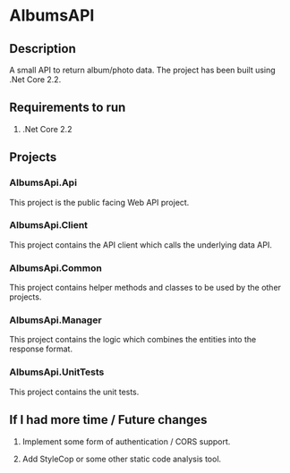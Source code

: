 # AlbumsAPI

## Description
A small API to return album/photo data. The project has been built using .Net Core 2.2.

## Requirements to run

1) .Net Core 2.2

## Projects

### AlbumsApi.Api

This project is the public facing Web API project.

### AlbumsApi.Client

This project contains the API client which calls the underlying data API.

### AlbumsApi.Common

This project contains helper methods and classes to be used by the other projects.

### AlbumsApi.Manager

This project contains the logic which combines the entities into the response format.

### AlbumsApi.UnitTests

This project contains the unit tests.

## If I had more time / Future changes

1) Implement some form of authentication / CORS support.

2) Add StyleCop or some other static code analysis tool.

